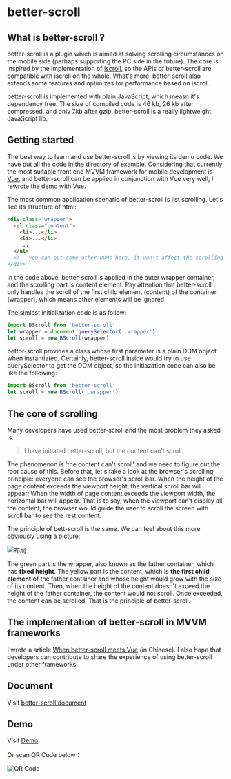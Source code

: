 # better-scroll

## What is better-scroll ?

better-scroll is a plugin which is aimed at solving scrolling circumstances on the mobile side (perhaps supporting the PC side in the future). The core is inspired by the implementation of [iscroll](https://github.com/cubiq/iscroll), so the APIs of better-scroll are compatible with iscroll on the whole. What's more, better-scroll also extends some features and optimizes for performance  based on iscroll.

better-scroll is implemented with plain JavaScript, which measn it's dependency free. The size of compiled code is 46 kb, 26 kb after compressed, and only 7kb after gzip. better-scroll is a really lightweight JavaScript lib.

## Getting started

The best way to learn and use better-scroll is by viewing its demo code. We have put all the code in the  directory of [example](https://github.com/ustbhuangyi/better-scroll/tree/master/example). Considering that currently the most suitable front end MVVM framework for mobile development is [Vue](https://github.com/vuejs/vue), and better-scroll can be applied in conjunction with Vue very well, I rewrote the demo with Vue.

The most common application scenario of better-scroll is list scrolling. Let's see its structure of html:

```html
<div class="wrapper">
  <ul class="content">
    <li>...</li>
    <li>...</li>
    ...
  </ul>
  <!-- you can put some other DOMs here, it won't affect the scrolling
</div>
```

In the code above, better-scroll is applied in the outer wrapper container, and the scrolling part is content element. Pay attention that better-scroll only handles the scroll of the first child element (content) of the container (wrapper), which means other elements will be ignored.

The simlest initialization code is as follow:

```javascript
import BScroll from 'better-scroll'
let wrapper = document.querySelector('.wrapper')
let scroll = new BScroll(wrapper)
```

bettor-scroll provides a class whose first parameter is a plain DOM object when instantiated. Certainly, better-scroll inside would try to use querySelector to get the DOM object, so the initiazation code can also be like the following:

```javascript
import BScroll from 'better-scroll'
let scroll = new BScroll('.wrapper')
```



## The core of scrolling

Many developers have used better-scroll and the most problem they asked is:

> I have initiated better-scroll, but the content can't scroll.

The phenomenon is 'the content can't scroll' and we need to figure out the root cause of this. Before that, let's take a look at the browser's scrolling principle: everyone can see the browser's scroll bar. When the height of the page content exceeds the viewport height, the vertical scroll bar will appear; When the width of page content exceeds the viewport width, the horizontal bar will appear. That is to say, when the viewport can't display all the content, the browser would guide the user to scroll the screen with scroll bar to see the rest content.

The principle of  bett-scroll is the same. We can feel about this more obviously using a picture:

![布局](http://static.galileo.xiaojukeji.com/static/tms/shield/scroll-4.png)

The green part is the wrapper, also known as the father container, which has **fixed height**. The yellow part is the content, which is **the first child element** of the father container and whose height would grow with the size of its content. Then, when the height of the content doesn't exceed the height of the father container, the content would not scroll. Once exceeded, the content can be scrolled. That is the principle of better-scroll.

## The implementation of better-scroll in MVVM frameworks

I wrote a article [When better-scroll meets Vue](https://zhuanlan.zhihu.com/p/27407024) (in Chinese). I also hope that developers can contribute to share the experience of using better-scroll under other frameworks.

## Document

Visit [better-scroll document](https://ustbhuangyi.github.io/better-scroll/doc/)

## Demo

Visit [Demo](https://ustbhuangyi.github.io/better-scroll/)

Or scan QR Code below：

![QR Code](https://qr.api.cli.im/qr?data=https%253A%252F%252Fustbhuangyi.github.io%252Fbetter-scroll%252F&level=H&transparent=false&bgcolor=%23ffffff&forecolor=%23000000&blockpixel=12&marginblock=1&logourl=&size=280&kid=cliim&key=0da6b5bf346079bafa07f6935dc996bd)
